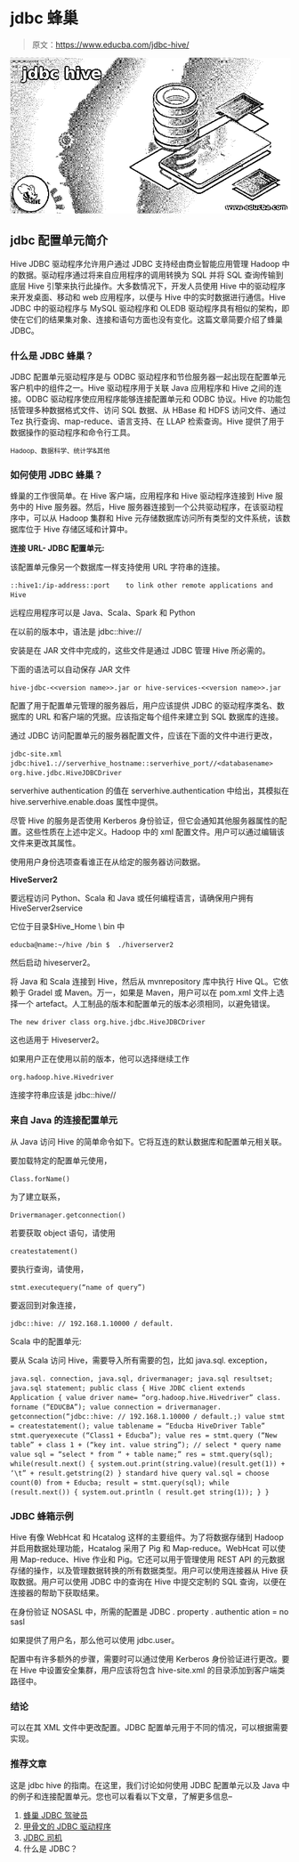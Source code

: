# jdbc 蜂巢

> 原文：<https://www.educba.com/jdbc-hive/>

![jdbc hive](img/b1d4c5f34afce96287517418de8dd9e9.png)



## jdbc 配置单元简介

Hive JDBC 驱动程序允许用户通过 JDBC 支持经由商业智能应用管理 Hadoop 中的数据。驱动程序通过将来自应用程序的调用转换为 SQL 并将 SQL 查询传输到底层 Hive 引擎来执行此操作。大多数情况下，开发人员使用 Hive 中的驱动程序来开发桌面、移动和 web 应用程序，以便与 Hive 中的实时数据进行通信。Hive JDBC 中的驱动程序与 MySQL 驱动程序和 OLEDB 驱动程序具有相似的架构，即使在它们的结果集对象、连接和语句方面也没有变化。这篇文章简要介绍了蜂巢 JDBC。

### 什么是 JDBC 蜂巢？

JDBC 配置单元驱动程序是与 ODBC 驱动程序和节俭服务器一起出现在配置单元客户机中的组件之一。Hive 驱动程序用于关联 Java 应用程序和 Hive 之间的连接。ODBC 驱动程序使应用程序能够连接配置单元和 ODBC 协议。Hive 的功能包括管理多种数据格式文件、访问 SQL 数据、从 HBase 和 HDFS 访问文件、通过 Tez 执行查询、map-reduce、语言支持、在 LLAP 检索查询。Hive 提供了用于数据操作的驱动程序和命令行工具。

<small>Hadoop、数据科学、统计学&其他</small>

### 如何使用 JDBC 蜂巢？

蜂巢的工作很简单。在 Hive 客户端，应用程序和 Hive 驱动程序连接到 Hive 服务中的 Hive 服务器。然后，Hive 服务器连接到一个公共驱动程序，在该驱动程序中，可以从 Hadoop 集群和 Hive 元存储数据库访问所有类型的文件系统，该数据库位于 Hive 存储区域和计算中。

**连接 URL- JDBC 配置单元:**

该配置单元像另一个数据库一样支持使用 URL 字符串的连接。

`::hive1:/ip-address::port    to link other remote applications and Hive`

远程应用程序可以是 Java、Scala、Spark 和 Python

在以前的版本中，语法是 jdbc::hive://

安装是在 JAR 文件中完成的，这些文件是通过 JDBC 管理 Hive 所必需的。

下面的语法可以自动保存 JAR 文件

`hive-jdbc-<<version name>>.jar or hive-services-<<version name>>.jar`

配置了用于配置单元管理的服务器后，用户应该提供 JDBC 的驱动程序类名、数据库的 URL 和客户端的凭据。应该指定每个组件来建立到 SQL 数据库的连接。

通过 JDBC 访问配置单元的服务器配置文件，应该在下面的文件中进行更改，

`jdbc-site.xml
jdbc:hive1.://serverhive_hostname::serverhive_port//<databasename>
org.hive.jdbc.HiveJDBCDriver`

serverhive authentication 的值在 serverhive.authentication 中给出，其模拟在 hive.serverhive.enable.doas 属性中提供。

尽管 Hive 的服务是否使用 Kerberos 身份验证，但它会通知其他服务器属性的配置。这些性质在上述中定义。Hadoop 中的 xml 配置文件。用户可以通过编辑该文件来更改其属性。

使用用户身份选项查看谁正在从给定的服务器访问数据。

**HiveServer2**

要远程访问 Python、Scala 和 Java 或任何编程语言，请确保用户拥有 HiveServer2service

它位于目录$Hive_Home \ bin 中

`educba@name:~/hive /bin $  ./hiverserver2`

然后启动 hiveserver2。

将 Java 和 Scala 连接到 Hive，然后从 mvnrepository 库中执行 Hive QL。它依赖于 Gradel 或 Maven。万一，如果是 Maven，用户可以在 pom.xml 文件上选择一个 artefact。人工制品的版本和配置单元的版本必须相同，以避免错误。

`The new driver class org.hive.jdbc.HiveJDBCDriver`

这也适用于 Hiveserver2。

如果用户正在使用以前的版本，他可以选择继续工作

`org.hadoop.hive.Hivedriver`

连接字符串应该是 jdbc::hive//

### 来自 Java 的连接配置单元

从 Java 访问 Hive 的简单命令如下。它将互连的默认数据库和配置单元相关联。

要加载特定的配置单元使用，

`Class.forName()`

为了建立联系，

`Drivermanager.getconnection()`

若要获取 object 语句，请使用

`createstatement()`

要执行查询，请使用，

`stmt.executequery(“name of query”)`

要返回到对象连接，

`jdbc::hive: // 192.168.1.10000 / default.`

Scala 中的配置单元:

要从 Scala 访问 Hive，需要导入所有需要的包，比如 java.sql. exception，

`java.sql. connection,
java.sql, drivermanager;
java.sql resultset;
java.sql statement;
public class
{
Hive JDBC client extends Application
{
value driver name= “org.hadoop.hive.Hivedriver”
class. forname (“EDUCBA”);
value connection = drivermanager. getconnection(“jdbc::hive: // 192.168.1.10000 / default.;)
value stmt = createstatement();
value tablename = “Educba HiveDriver Table”
stmt.queryexecute (“Class1 + Educba”);
value res = stmt.query (“New table” + class 1 + (“key int. value string”);
// select * query name
value sql = “select * from “ + table name;”
res = stmt.query(sql);
while(result.next()
{
system.out.print(string.value)(result.get(1)) + ‘\t” + result.getstring(2)
}
standard hive query
val.sql = choose count(0) from + Educba;
result = stmt.query(sql);
while (result.next())
{
system.out.println ( result.get string(1));
}
}`

### JDBC 蜂箱示例

Hive 有像 WebHcat 和 Hcatalog 这样的主要组件。为了将数据存储到 Hadoop 并启用数据处理功能，Hcatalog 采用了 Pig 和 Map-reduce。WebHcat 可以使用 Map-reduce、Hive 作业和 Pig。它还可以用于管理使用 REST API 的元数据存储的操作，以及管理数据转换的所有数据类型。用户可以使用连接器从 Hive 获取数据。用户可以使用 JDBC 中的查询在 Hive 中提交定制的 SQL 查询，以便在连接器的帮助下获取结果。

在身份验证 NOSASL 中，所需的配置是 JDBC . property . authentic ation = no sasl

如果提供了用户名，那么他可以使用 jdbc.user。

配置中有许多额外的步骤，需要时可以通过使用 Kerberos 身份验证进行更改。要在 Hive 中设置安全集群，用户应该将包含 hive-site.xml 的目录添加到客户端类路径中。

### 结论

可以在其 XML 文件中更改配置。JDBC 配置单元用于不同的情况，可以根据需要实现。

### 推荐文章

这是 jdbc hive 的指南。在这里，我们讨论如何使用 JDBC 配置单元以及 Java 中的例子和连接配置单元。您也可以看看以下文章，了解更多信息–

1.  [蜂巢 JDBC 驾驶员](https://www.educba.com/hive-jdbc-driver/)
2.  [甲骨文的 JDBC 驱动程序](https://www.educba.com/jdbc-driver-for-oracle/)
3.  [JDBC 司机](https://www.educba.com/jdbc-driver/)
4.  什么是 JDBC？





